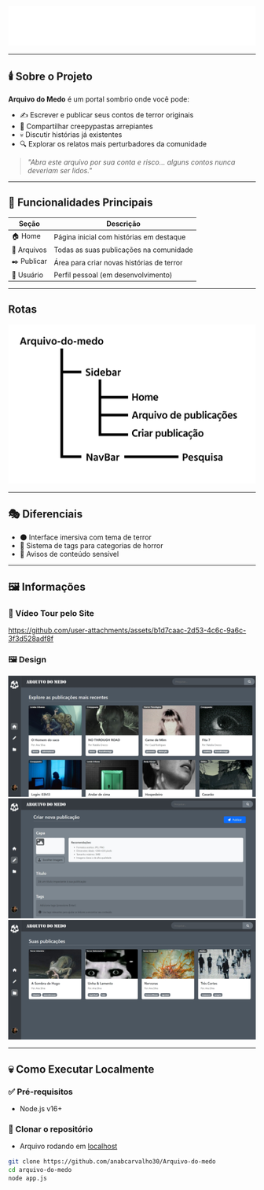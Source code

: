 ![Arquivo-do-medo](/ReadmeMidia/Titulo.png)

---

## 🕯️ Sobre o Projeto

**Arquivo do Medo** é um portal sombrio onde você pode:

- ✍️ Escrever e publicar seus contos de terror originais  
- 📂 Compartilhar creepypastas arrepiantes  
- 💀 Discutir histórias já existentes  
- 🔍 Explorar os relatos mais perturbadores da comunidade  

> *"Abra este arquivo por sua conta e risco... alguns contos nunca deveriam ser lidos."*

---

## 🧟 Funcionalidades Principais

| Seção         | Descrição                                        |
|---------------|--------------------------------------------------|
| 🏠 Home        | Página inicial com histórias em destaque         |
| 📁 Arquivos    | Todas as suas publicações na comunidade          |
| ✒️ Publicar    | Área para criar novas histórias de terror        |
| 👤 Usuário     | Perfil pessoal (em desenvolvimento)              |

---

## Rotas

![Arquivo-do-medo](/ReadmeMidia/Rotas.png)

---

## 🎭 Diferenciais

- 🌑 Interface imersiva com tema de terror  
- 🔖 Sistema de tags para categorias de horror  
- 🚫 Avisos de conteúdo sensível  

---

## 🖼️ Informações

### 🎥 Vídeo Tour pelo Site



https://github.com/user-attachments/assets/b1d7caac-2d53-4c6c-9a6c-3f3d528adf8f



### 🖼️ Design

![Arquivo-do-medo](/ReadmeMidia/Home.jpeg)
![Arquivo-do-medo](/ReadmeMidia/Criar.jpeg)
![Arquivo-do-medo](/ReadmeMidia/Arquivo.jpeg)

---

## 💀 Como Executar Localmente

### ✅ Pré-requisitos

- Node.js v16+  

### 📂 Clonar o repositório

- Arquivo rodando em [localhost](http://localhost:3000/)

```bash
git clone https://github.com/anabcarvalho30/Arquivo-do-medo
cd arquivo-do-medo
node app.js

